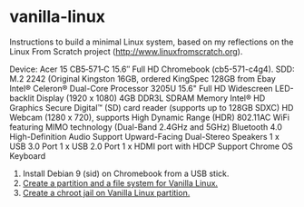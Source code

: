 # vanilla-linux

Instructions to build a minimal Linux system, based on my reflections on the Linux From Scratch project (http://www.linuxfromscratch.org).

Device: Acer 15 CB5‑571‑C 15.6″ Full HD Chromebook (cb5-571-c4g4).
SDD: M.2 2242 (Original Kingston 16GB, ordered KingSpec 128GB from Ebay 
Intel® Celeron® Dual-Core Processor 3205U
15.6" Full HD Widescreen LED-backlit Display (1920 x 1080)
4GB DDR3L SDRAM Memory
Intel® HD Graphics
Secure Digital™ (SD) card reader (supports up to 128GB SDXC)
HD Webcam (1280 x 720), supports High Dynamic Range (HDR)
802.11AC WiFi featuring MIMO technology (Dual-Band 2.4GHz and 5GHz)
Bluetooth 4.0
High-Definition Audio Support
Upward-Facing Dual-Stereo Speakers
1 x USB 3.0 Port
1 x USB 2.0 Port
1 x HDMI port with HDCP Support
Chrome OS Keyboard


1. Install Debian 9 (sid) on Chromebook from a USB stick.
1. [Create a partition and a file system for Vanilla Linux.](filesystem.md)
1. [Create a chroot jail on Vanilla Linux partition.](chroot.md)
